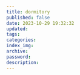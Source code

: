 ```yaml
---
title: dormitory
published: false
date: 2023-10-29 19:32:32
updated:
tags:
categories:
index_img:
archive:
password:
description:
---
```

